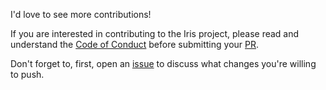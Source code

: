 I'd love to see more contributions! 

If you are interested in contributing to the Iris project, please read and understand the [Code of Conduct](https://github.com/kataras/iris/blob/master/CODE-OF-CONDUCT.md) before submitting your [PR](https://github.com/kataras/iris/pulls).


Don't forget to, first, open an [issue](https://github.com/kataras/iris) to discuss what changes you're willing to push.
